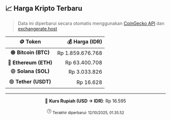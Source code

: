 

<!-- HARGA_KRIPTO -->
## 📈 Harga Kripto Terbaru

> Data ini diperbarui secara otomatis menggunakan [CoinGecko API](https://www.coingecko.com/) dan [exchangerate.host](https://exchangerate.host/)

<div align="center">

| 🪙 Token | 💰 Harga (IDR) |
|:------:|---------------:|
| 🟠 **Bitcoin (BTC)**   | Rp 1.859.676.768 |
| 🔵 **Ethereum (ETH)**  | Rp 63.400.708 |
| 🟣 **Solana (SOL)**    | Rp 3.033.826 |
| 🟢 **Tether (USDT)**   | Rp 16.628 |

---

💱 **Kurs Rupiah (USD → IDR)**: Rp 16.595

🕒 <sub>Terakhir diperbarui: 12/10/2025, 01.35.52</sub>

</div>
<!-- /HARGA_KRIPTO -->